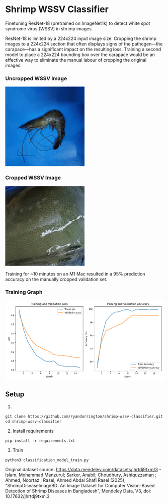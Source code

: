 # Shrimp WSSV Classifier

Finetuning ResNet-18 (pretrained on ImageNet1k) to detect white spot syndrome virus (WSSV) in shrimp images.

ResNet-18 is limited by a 224x224 input image size. Cropping the shrimp images to a 224x224 section that often displays signs of the pathogen—the carapace—has a significant impact on the resulting loss. Training a second model to place a 224x224 bounding box over the carapace would be an effective way to eliminate the manual labour of cropping the original images.

### Uncropped WSSV Image
<img src="WSSV-116-img-3.jpg" width="50%" alt="Uncropped WSSV Example">

### Cropped WSSV Image
<img src="WSSV-116-img-3_835_804.jpg" width="50%" alt="Cropped WSSV Example">

Training for ~10 minutes on an M1 Mac resulted in a 95% prediction accuracy on the manually cropped validation set.

### Training Graph
<img src="training_history.png" alt="Training Graph">

## Setup
1. 
```
git clone https://github.com/ryandorrington/shrimp-wssv-classifier.git
cd shrimp-wssv-classifier
```
2. Install requirements
```
pip install -r requirements.txt
```
3. Train
```
python3 classification_model_train.py
```




Original dataset source: https://data.mendeley.com/datasets/jhrtdj9txm/3 - Islam, Mohammad Manzurul; Sarker, Anabil; Choudhury, Ashiquzzaman ; Ahmed, Noortaz ; Rasel, Ahmed Abdal Shafi Rasel (2025), "ShrimpDiseaseImageBD: An Image Dataset for Computer Vision-Based Detection of Shrimp Diseases in Bangladesh", Mendeley Data, V3, doi: 10.17632/jhrtdj9txm.3
